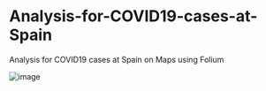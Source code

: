 # Analysis-for-COVID19-cases-at-Spain
Analysis for COVID19 cases at Spain on Maps using Folium

![image](https://user-images.githubusercontent.com/37241010/155923646-450061cf-1049-4861-9678-b3d03789be46.png)

